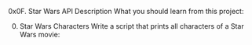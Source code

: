 0x0F. Star Wars API
Description
What you should learn from this project:

0. Star Wars Characters
Write a script that prints all characters of a Star Wars movie:
